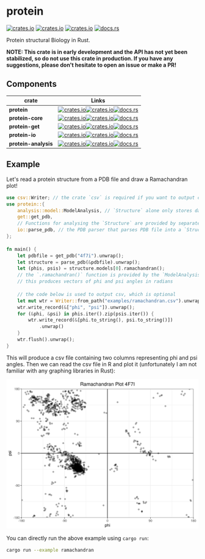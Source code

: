 # protein

[![crates.io](https://img.shields.io/crates/d/protein.svg)](https://crates.io/crates/protein)
[![crates.io](https://img.shields.io/crates/v/protein.svg)](https://crates.io/crates/protein)
[![crates.io](https://img.shields.io/crates/l/protein.svg)](https://crates.io/crates/protein)
[![docs.rs](https://docs.rs/protein/badge.svg)](https://docs.rs/protein)

Protein structural Biology in Rust.

**NOTE: This crate is in early development and the API has not yet been stabilized, so do not use this crate in production. If you have any suggestions, please don't hesitate to open an issue or make a PR!**

## Components


| **crate**            | Links                                                                                                                                                                                                                                                                                                                    |
| -------------------- | ------------------------------------------------------------------------------------------------------------------------------------------------------------------------------------------------------------------------------------------------------------------------------------------------------------------------ |
| **protein**          | [![crates.io](https://img.shields.io/crates/d/protein.svg)](https://crates.io/crates/protein)[![crates.io](https://img.shields.io/crates/v/protein.svg)](https://crates.io/crates/protein)[![docs.rs](https://docs.rs/protein/badge.svg)](https://docs.rs/protein)                                                       |
| **protein-core**     | [![crates.io](https://img.shields.io/crates/d/protein-core.svg)](https://crates.io/crates/protein-core)[![crates.io](https://img.shields.io/crates/v/protein-core.svg)](https://crates.io/crates/protein-core)[![docs.rs](https://docs.rs/protein-core/badge.svg)](https://docs.rs/protein-core)                         |
| **protein-get**      | [![crates.io](https://img.shields.io/crates/d/protein-get.svg)](https://crates.io/crates/protein-get)[![crates.io](https://img.shields.io/crates/v/protein-get.svg)](https://crates.io/crates/protein-get)[![docs.rs](https://docs.rs/protein-get/badge.svg)](https://docs.rs/protein-get)                               |
| **protein-io**       | [![crates.io](https://img.shields.io/crates/d/protein-io.svg)](https://crates.io/crates/protein-io)[![crates.io](https://img.shields.io/crates/v/protein-io.svg)](https://crates.io/crates/protein-io)[![docs.rs](https://docs.rs/protein-io/badge.svg)](https://docs.rs/protein-io)                                     |
| **protein-analysis** | [![crates.io](https://img.shields.io/crates/d/protein-analysis.svg)](https://crates.io/crates/protein-analysis)[![crates.io](https://img.shields.io/crates/v/protein-analysis.svg)](https://crates.io/crates/protein-analysis)[![docs.rs](https://docs.rs/protein-analysis/badge.svg)](https://docs.rs/protein-analysis) |



## Example

Let's read a protein structure from a PDB file and draw a Ramachandran plot!


```rust
use csv::Writer; // the crate `csv` is required if you want to output csv
use protein::{
    analysis::model::ModelAnalysis, // `Structure` alone only stores data.
    get::get_pdb,
    // Functions for analysing the `Structure` are provided by separate traits
    io::parse_pdb, // the PDB parser that parses PDB file into a `Structure`
};

fn main() {
    let pdbfile = get_pdb("4f7i").unwrap();
    let structure = parse_pdb(&pdbfile).unwrap();
    let (phis, psis) = structure.models[0].ramachandran();
    // the `.ramachandran()` function is provided by the `ModelAnalysis` trait
    // this produces vectors of phi and psi angles in radians

    // the code below is used to output csv, which is optional
    let mut wtr = Writer::from_path("examples/ramachandran.csv").unwrap();
    wtr.write_record(&["phi", "psi"]).unwrap();
    for (&phi, &psi) in phis.iter().zip(psis.iter()) {
        wtr.write_record(&[phi.to_string(), psi.to_string()])
            .unwrap()
    }
    wtr.flush().unwrap();
}
```

This will produce a csv file containing two columns representing phi and psi angles. Then we can read the csv file in R and plot it (unfortunately I am not familiar with any graphing libraries in Rust):

![ramachandran plot](./examples/ramachandran.png)

You can directly run the above example using `cargo run`:

```bash
cargo run --example ramachandran
```


<!-- ## IO Formats

PDB is the oldest, and probably the most well-known file format in the field of structural biology. However, [as claimed by RSCB](https://pdb101.rcsb.org/learn/guide-to-understanding-pdb-data/beginner%E2%80%99s-guide-to-pdb-structures-and-the-pdbx-mmcif-format), there are some limitations of the PDB file format and it is expected to be replaced the the PDBx/mmCIF format. Therefore, while this crate provides methods to manipulate PDB files, the PDBx/mmCIF format is our first-class citizen. -->

